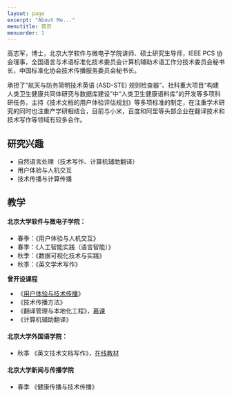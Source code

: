 ```yaml
---
layout: page
excerpt: "About Me..."
menutitle: 首页
menuorder: 1
---
```


高志军，博士，北京大学软件与微电子学院讲师、硕士研究生导师，IEEE PCS 协会理事，全国语言与术语标准化技术委员会计算机辅助术语工作分技术委员会秘书长，中国标准化协会技术传播服务委员会秘书长。

承担了“航天与防务简明技术英语 (ASD-STE) 规则检查器”、社科重大项目“构建人类卫生健康共同体研究与数据库建设”中“人类卫生健康语料库”的开发等多项科研任务，主持《技术文档的用户体验评估规划》等多项标准的制定，在注重学术研究的同时也注重产学研相结合，目前与小米，百度和阿里等头部企业在翻译技术和技术写作等领域有较多合作。

## 研究兴趣

- 自然语言处理（技术写作、计算机辅助翻译）
- 用户体验与人机交互
- 技术传播与计算传播

## 教学

#### 北京大学软件与微电子学院：

- 春季：《用户体验与人机交互》
- 春季：《人工智能实践（语言智能）》
- 秋季：《数据可视化技术与实践》
- 秋季：《英文学术写作》

**曾开设课程**
-  《[用户体验与技术传播](http://ux.gaozhijun.me)》
-  《技术传播方法》
-  《翻译管理与本地化工程》，<a href="https://www.chinesemooc.org/web/course_detail.php?courseid=4848">慕课</a>
-  《计算机辅助翻译》

#### 北京大学外国语学院：

-  秋季 《英文技术文档写作》，<a href="http://tw.gaozhijun.me/index.html">在线教材</a>

#### 北京大学新闻与传播学院

- 春季 《健康传播与技术传播》

